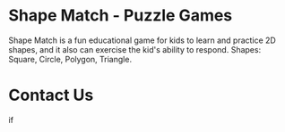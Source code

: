 # Shape Match - Puzzle Games
Shape Match is a fun educational game for kids to learn and practice 2D shapes, and it also can exercise the kid's ability to respond.
Shapes: Square, Circle, Polygon, Triangle.

# Contact Us
if 
